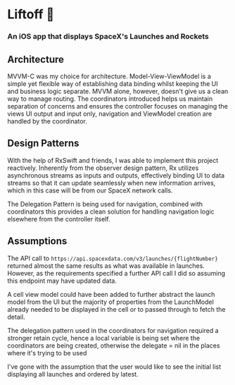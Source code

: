 # Liftoff 🚀

### An iOS app that displays SpaceX's Launches and Rockets

## Architecture

MVVM-C was my choice for architecture. Model-View-ViewModel is a simple yet flexible way of establishing data binding whilst keeping the UI and business logic separate. MVVM alone, however, doesn't give us a clean way to manage routing. The coordinators introduced helps us maintain separation of concerns and ensures the controller focuses on managing the views UI output and input only, navigation and ViewModel creation are handled by the coordinator.

## Design Patterns

With the help of RxSwift and friends, I was able to implement this project reactively. Inherently from the observer design pattern, Rx utilizes asynchronous streams as inputs and outputs, effectively binding UI to data streams so that it can update seamlessly when new information arrives, which in this case will be from our SpaceX network calls.

The Delegation Pattern is being used for navigation, combined with coordinators this provides a clean solution for handling navigation logic elsewhere from the controller itself.

## Assumptions

The API call to `https://api.spacexdata.com/v3/launches/{flightNumber}` returned almost the same results as what was available in launches. However, as the requirements specified a further API call I did so assuming this endpoint may have updated data.

A cell view model could have been added to further abstract the launch model from the UI but the majority of properties from the LaunchModel already needed to be displayed in the cell or to passed through to fetch the detail.

The delegation pattern used in the coordinators for navigation required a stronger retain cycle, hence a local variable is being set where the coordinators are being created, otherwise the delegate = nil in the places where it's trying to be used

I've gone with the assumption that the user would like to see the initial list displaying all launches and ordered by latest.

